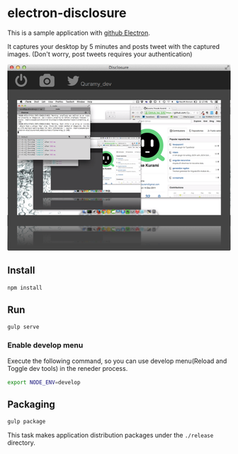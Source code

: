 # electron-disclosure

This is a sample application with [github Electron](http://electron.atom.io/).

It captures your desktop by 5 minutes and posts tweet with the captured images.
(Don't worry, post tweets requires your authentication)

![capture](./capt_disclosure.png)

## Install

```sh
npm install
```

## Run

```sh
gulp serve
```

### Enable develop menu

Execute the following command, so you can use develop menu(Reload and Toggle dev tools) in the reneder process.

```sh
export NODE_ENV=develop
```

## Packaging

```sh
gulp package
```

This task makes application distribution packages under the `./release` directory.
